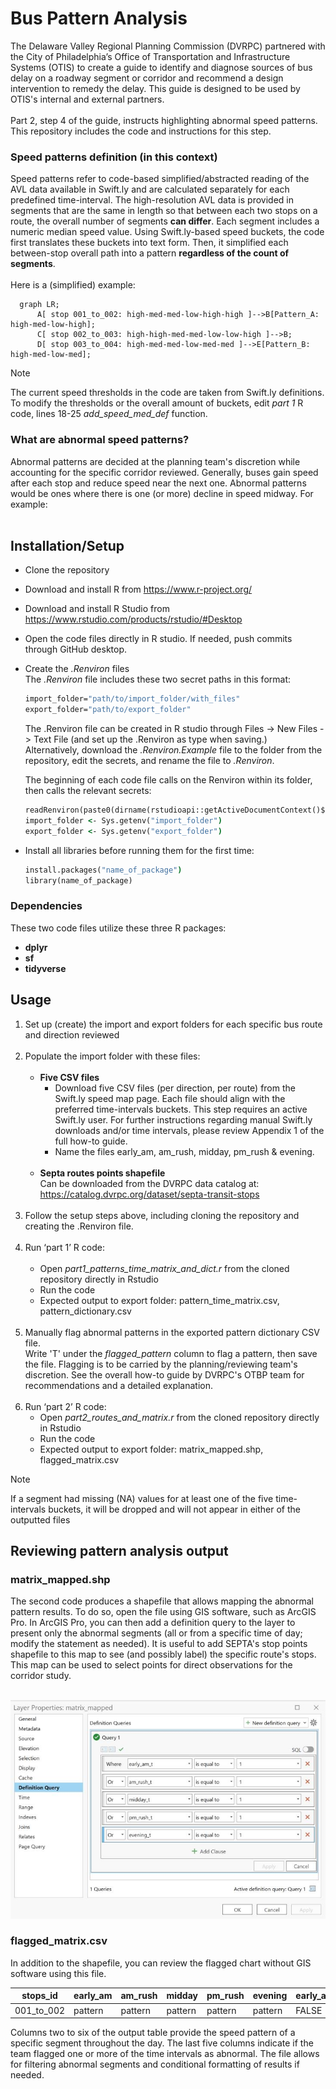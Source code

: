 # Bus Pattern Analysis

The Delaware Valley Regional Planning Commission (DVRPC) partnered with the City of Philadelphia’s Office of Transportation and Infrastructure Systems (OTIS) to create a guide to identify and diagnose sources of bus delay on a roadway segment or corridor and recommend a design intervention to remedy the delay. This guide is designed to be used by OTIS's internal and external partners.<br><br>
Part 2, step 4 of the guide, instructs highlighting abnormal speed patterns. This repository includes the code and instructions for this step.

### Speed patterns definition (in this context)

Speed patterns refer to code-based simplified/abstracted reading of the AVL data available in Swift.ly and are calculated separately for each predefined time-interval. 
The high-resolution AVL data is provided in segments that are the same in length so that between each two stops on a route, the overall number of segments **can differ**. Each segment includes a numeric median speed value. Using Swift.ly-based speed buckets, the code first translates these buckets into text form. Then, it simplified each between-stop overall path into a pattern **regardless of the count of segments**.<br><br>Here is a (simplified) example:

```mermaid
  graph LR;
      A[ stop 001_to_002: high-med-med-low-high-high ]-->B[Pattern_A: high-med-low-high];
      C[ stop 002_to_003: high-high-med-med-low-low-high ]-->B;
      D[ stop 003_to_004: high-med-med-low-med-med ]-->E[Pattern_B: high-med-low-med];
```

> [!NOTE]  
> The current speed thresholds in the code are taken from Swift.ly definitions. To modify the thresholds or the overall amount of buckets, edit *part 1* R code, lines 18-25 *add_speed_med_def* function.

### What are abnormal speed patterns?

Abnormal patterns are decided at the planning team's discretion while accounting for the specific corridor reviewed. Generally, buses gain speed after each stop and reduce speed near the next one. Abnormal patterns would be ones where there is one (or more) decline in speed midway. For example: <br><br>


## Installation/Setup

- Clone the repository
- Download and install R from https://www.r-project.org/
- Download and install R Studio from https://www.rstudio.com/products/rstudio/#Desktop
- Open the code files directly in R studio. If needed, push commits through GitHub desktop.
- Create the *.Renviron* files <br>
  The *.Renviron* file includes these two secret paths in this format:
  ```cmd
  import_folder="path/to/import_folder/with_files"
  export_folder="path/to/export_folder"
  ```
  The .Renviron file can be created in R studio through Files -> New Files -> Text File (and set up the .Renviron as type when saving.) <br>Alternatively, download the *.Renviron.Example* file to the folder from the repository, edit the secrets, and rename the file to *.Renviron*.<br>

  The beginning of each code file calls on the Renviron within its folder, then calls the relevant secrets:
  ```cmd
  readRenviron(paste0(dirname(rstudioapi::getActiveDocumentContext()$path), "/.Renviron"))
  import_folder <- Sys.getenv("import_folder")
  export_folder <- Sys.getenv("export_folder")
  ```
  
- Install all libraries before running them for the first time:
  ```cmd
  install.packages("name_of_package")
  library(name_of_package)
  ```
### Dependencies

These two code files utilize these three R packages:
- **dplyr**
- **sf**
- **tidyverse**

## Usage

1. Set up (create) the import and export folders for each specific bus route and direction reviewed<br><br>
2. Populate the import folder with these files:<br><br>
   - **Five CSV files**
     * Download five CSV files (per direction, per route) from the Swift.ly speed map page. Each file should align with the preferred time-intervals buckets. This step requires an active Swift.ly         user. For further instructions regarding manual Swift.ly downloads and/or time intervals, please review Appendix 1 of the full how-to guide.<br>
     * Name the files early_am, am_rush, midday, pm_rush & evening.<br><br>
   - **Septa routes points shapefile**<br>
     Can be downloaded from the DVRPC data catalog at: https://catalog.dvrpc.org/dataset/septa-transit-stops <br><br>
4. Follow the setup steps above, including cloning the repository and creating the .Renviron file.<br><br>
5. Run ‘part 1’ R code:<br><br>
   - Open *part1_patterns_time_matrix_and_dict.r* from the cloned repository directly in Rstudio
   - Run the code
   - Expected output to export folder: pattern_time_matrix.csv, pattern_dictionary.csv<br><br>
6. Manually flag abnormal patterns in the exported pattern dictionary CSV file.<br>Write 'T' under the *flagged_pattern* column to flag a pattern, then save the file. Flagging is to be carried by the planning/reviewing team's discretion. See the overall how-to guide by DVRPC's OTBP team for recommendations and a detailed explanation.<br><br>
7. Run ‘part 2’ R code:<br>
   - Open *part2_routes_and_matrix.r* from the cloned repository directly in Rstudio
   - Run the code
   - Expected output to export folder: matrix_mapped.shp, flagged_matrix.csv

> [!NOTE]  
> If a segment had missing (NA) values for at least one of the five time-intervals buckets, it will be dropped and will not appear in either of the outputted files

## Reviewing pattern analysis output

### matrix_mapped.shp

The second code produces a shapefile that allows mapping the abnormal pattern results. To do so, open the file using GIS software, such as ArcGIS Pro. In ArcGIS Pro, you can then add a definition query to the layer to present only the abnormal segments (all or from a specific time of day; modify the statement as needed). It is useful to add SEPTA's stop points shapefile to this map to see (and possibly label) the specific route's stops. This map can be used to select points for direct observations for the corridor study. <br><br>

![ArcGIS Pro query](images/arcgis_query_image.JPG)

### flagged_matrix.csv
In addition to the shapefile, you can review the flagged chart without GIS software using this file.

| stops_id | early_am | am_rush | midday | pm_rush | evening | early_am_t | am_rush_t | midday_t | pm_rush_t | evening_t |
| --- | --- | --- | --- | --- | --- | --- | --- | --- | --- | --- |
| 001_to_002 | pattern | pattern | pattern | pattern | pattern | FALSE | TRUE | TRUE | FALSE | FALSE |

Columns two to six of the output table provide the speed pattern of a specific segment throughout the day. The last five columns indicate if the team flagged one or more of the time intervals as abnormal. 
The file allows for filtering abnormal segments and conditional formatting of results if needed.


